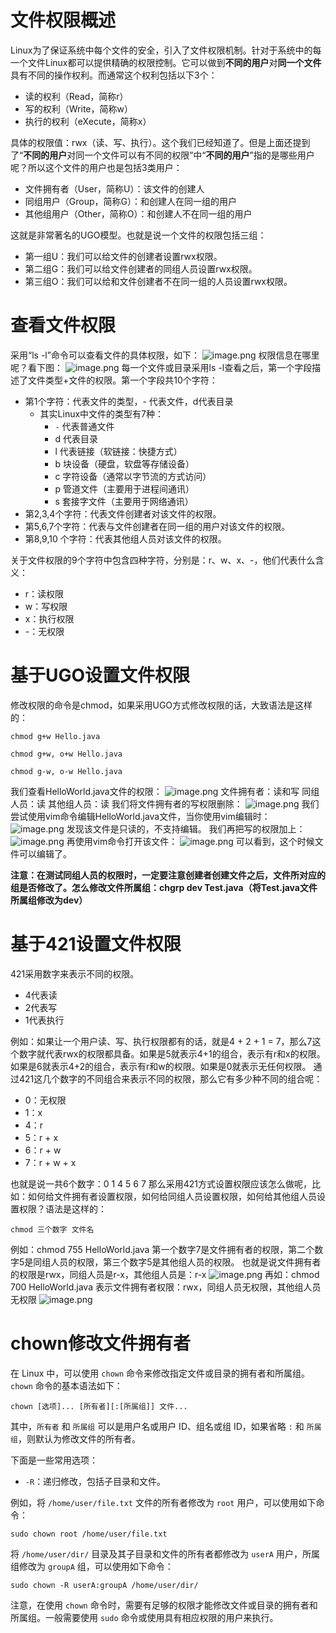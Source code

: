 
# 文件权限概述
Linux为了保证系统中每个文件的安全，引入了文件权限机制。针对于系统中的每一个文件Linux都可以提供精确的权限控制。它可以做到**不同的用户**对**同一个文件**具有不同的操作权利。而通常这个权利包括以下3个：

- 读的权利（Read，简称r）
- 写的权利（Write，简称w）
- 执行的权利（eXecute，简称x）

具体的权限值：rwx（读、写、执行）。这个我们已经知道了。但是上面还提到了“**不同的用户**对同一个文件可以有不同的权限”中“**不同的用户**”指的是哪些用户呢？所以这个文件的用户也是包括3类用户：

- 文件拥有者（User，简称U）：该文件的创建人
- 同组用户（Group，简称G）：和创建人在同一组的用户
- 其他组用户（Other，简称O）：和创建人不在同一组的用户

这就是非常著名的UGO模型。也就是说一个文件的权限包括三组：

- 第一组U：我们可以给文件的创建者设置rwx权限。
- 第二组G：我们可以给文件创建者的同组人员设置rwx权限。
- 第三组O：我们可以给和文件创建者不在同一组的人员设置rwx权限。

# 查看文件权限
采用“ls -l”命令可以查看文件的具体权限，如下：
![image.png](https://cdn.nlark.com/yuque/0/2022/png/21376908/1671701444965-b9779580-a535-4a33-84c2-fa75f6c1af41.png#averageHue=%230e0c0a&clientId=ubb05a43b-9bc5-4&from=paste&height=180&id=ud9ad2225&originHeight=180&originWidth=767&originalType=binary&ratio=1&rotation=0&showTitle=false&size=17694&status=done&style=shadow&taskId=u756ead0b-025f-41d8-917e-e42909ebd30&title=&width=767)
权限信息在哪里呢？看下图：
![image.png](https://cdn.nlark.com/yuque/0/2022/png/21376908/1671701647547-9e0a6b44-8aad-4448-9f6b-c8914b86d476.png#averageHue=%233c3635&clientId=ubb05a43b-9bc5-4&from=paste&height=318&id=u09b98fa8&originHeight=318&originWidth=886&originalType=binary&ratio=1&rotation=0&showTitle=false&size=34598&status=done&style=shadow&taskId=uad6eb290-f0b7-463f-996e-deeec82f9bd&title=&width=886)
每一个文件或目录采用ls -l查看之后，第一个字段描述了文件类型+文件的权限。第一个字段共10个字符：

- 第1个字符：代表文件的类型，- 代表文件，d代表目录
   - 其实Linux中文件的类型有7种：
      - `-` 代表普通文件
      - d 代表目录
      - l 代表链接（软链接：快捷方式）
      - b 块设备（硬盘，软盘等存储设备）
      - c 字符设备（通常以字节流的方式访问）
      - p 管道文件（主要用于进程间通讯）
      - s 套接字文件（主要用于网络通讯）
- 第2,3,4个字符：代表文件创建者对该文件的权限。
- 第5,6,7个字符：代表与文件创建者在同一组的用户对该文件的权限。
- 第8,9,10 个字符：代表其他组人员对该文件的权限。

关于文件权限的9个字符中包含四种字符，分别是：r、w、x、-，他们代表什么含义：

- r：读权限
- w：写权限
- x：执行权限
- -：无权限


# 基于UGO设置文件权限
修改权限的命令是chmod，如果采用UGO方式修改权限的话，大致语法是这样的：
```shell
chmod g+w Hello.java
```
```shell
chmod g+w, o+w Hello.java
```
```shell
chmod g-w, o-w Hello.java
```
我们查看HelloWorld.java文件的权限：
![image.png](https://cdn.nlark.com/yuque/0/2023/png/21376908/1672887421493-a5356333-300e-42eb-ae6b-ab36c5432853.png#averageHue=%2324211f&clientId=ud68a0614-fd31-4&from=paste&height=62&id=u5ab22cab&originHeight=62&originWidth=774&originalType=binary&ratio=1&rotation=0&showTitle=false&size=6117&status=done&style=shadow&taskId=u22e25e56-2119-40d5-8b01-cc9168a0894&title=&width=774)
文件拥有者：读和写
同组人员：读
其他组人员：读
我们将文件拥有者的写权限删除：
![image.png](https://cdn.nlark.com/yuque/0/2023/png/21376908/1672887526575-22a4274c-c125-4dd8-92bd-161449f4f463.png#averageHue=%2314110f&clientId=ud68a0614-fd31-4&from=paste&height=79&id=u6d31c162&originHeight=79&originWidth=758&originalType=binary&ratio=1&rotation=0&showTitle=false&size=8769&status=done&style=shadow&taskId=ued585f99-9a3c-42d9-8aa3-9afff803daf&title=&width=758)
我们尝试使用vim命令编辑HelloWorld.java文件，当你使用vim编辑时：
![image.png](https://cdn.nlark.com/yuque/0/2023/png/21376908/1672887622602-31b9d24f-3ad7-40ac-a92f-ef4f07854725.png#averageHue=%23040302&clientId=ud68a0614-fd31-4&from=paste&height=133&id=u0a19d71c&originHeight=133&originWidth=497&originalType=binary&ratio=1&rotation=0&showTitle=false&size=3962&status=done&style=shadow&taskId=uc6ecf26b-cca6-48da-921a-487d0430399&title=&width=497)
发现该文件是只读的，不支持编辑。
我们再把写的权限加上：
![image.png](https://cdn.nlark.com/yuque/0/2023/png/21376908/1672889098798-79ffce26-93b8-4d5c-ba00-61b357bdfabf.png#averageHue=%23161310&clientId=ud68a0614-fd31-4&from=paste&height=75&id=u35247954&originHeight=75&originWidth=752&originalType=binary&ratio=1&rotation=0&showTitle=false&size=8906&status=done&style=shadow&taskId=u94923b8f-5e5a-4c92-81e5-dd2094e07b5&title=&width=752)
再使用vim命令打开该文件：
![image.png](https://cdn.nlark.com/yuque/0/2023/png/21376908/1672889130487-60843f6c-883a-436f-b5de-41d44f392a77.png#averageHue=%23060504&clientId=ud68a0614-fd31-4&from=paste&height=90&id=u645a7d42&originHeight=90&originWidth=387&originalType=binary&ratio=1&rotation=0&showTitle=false&size=2618&status=done&style=shadow&taskId=u121e09bc-3741-4aeb-a557-6440f32103c&title=&width=387)
可以看到，这个时候文件可以编辑了。

**注意：在测试同组人员的权限时，一定要注意创建者创建文件之后，文件所对应的组是否修改了。怎么修改文件所属组：chgrp dev Test.java（将Test.java文件所属组修改为dev）**


# 基于421设置文件权限
421采用数字来表示不同的权限。

- 4代表读
- 2代表写
- 1代表执行

例如：如果让一个用户读、写、执行权限都有的话，就是4 + 2 + 1 = 7，那么7这个数字就代表rwx的权限都具备。如果是5就表示4+1的组合，表示有r和x的权限。如果是6就表示4+2的组合，表示有r和w的权限。如果是0就表示无任何权限。
通过421这几个数字的不同组合来表示不同的权限，那么它有多少种不同的组合呢：

- 0：无权限
- 1：x
- 4：r
- 5：r + x
- 6：r + w
- 7：r + w + x

也就是说一共6个数字：0 1 4 5 6 7
那么采用421方式设置权限应该怎么做呢，比如：如何给文件拥有者设置权限，如何给同组人员设置权限，如何给其他组人员设置权限？语法是这样的：
```shell
chmod 三个数字 文件名
```
例如：chmod 755 HelloWorld.java
第一个数字7是文件拥有者的权限，第二个数字5是同组人员的权限，第三个数字5是其他组人员的权限。
也就是说文件拥有者的权限是rwx，同组人员是r-x，其他组人员是：r-x
![image.png](https://cdn.nlark.com/yuque/0/2023/png/21376908/1672891331189-13841786-6752-4068-b4c3-953aa4d70760.png#averageHue=%2313100e&clientId=ud68a0614-fd31-4&from=paste&height=77&id=u18fc277d&originHeight=77&originWidth=770&originalType=binary&ratio=1&rotation=0&showTitle=false&size=9813&status=done&style=shadow&taskId=u52532d51-fc48-4036-b98a-f23ea6a7a65&title=&width=770)
再如：chmod 700 HelloWorld.java
表示文件拥有者权限：rwx，同组人员无权限，其他组人员无权限
![image.png](https://cdn.nlark.com/yuque/0/2023/png/21376908/1672891418802-0141745f-ad7b-4ecc-81af-c4152371c647.png#averageHue=%23120f0d&clientId=ud68a0614-fd31-4&from=paste&height=80&id=u14b076e6&originHeight=80&originWidth=757&originalType=binary&ratio=1&rotation=0&showTitle=false&size=9837&status=done&style=shadow&taskId=u91c678a3-b195-4fe4-a247-1dbeb4be48b&title=&width=757)


# chown修改文件拥有者
在 Linux 中，可以使用 `chown` 命令来修改指定文件或目录的拥有者和所属组。`chown` 命令的基本语法如下：

```
chown [选项]... [所有者][:[所属组]] 文件...
```

其中，`所有者` 和 `所属组` 可以是用户名或用户 ID、组名或组 ID，如果省略 `:` 和 `所属组`，则默认为修改文件的所有者。

下面是一些常用选项：

- `-R`：递归修改，包括子目录和文件。

例如，将 `/home/user/file.txt` 文件的所有者修改为 `root` 用户，可以使用如下命令：

```
sudo chown root /home/user/file.txt
```

将 `/home/user/dir/` 目录及其子目录和文件的所有者都修改为 `userA` 用户，所属组修改为 `groupA` 组，可以使用如下命令：

```
sudo chown -R userA:groupA /home/user/dir/
```

注意，在使用 `chown` 命令时，需要有足够的权限才能修改文件或目录的拥有者和所属组。一般需要使用 `sudo` 命令或使用具有相应权限的用户来执行。

